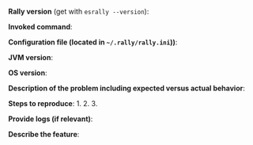 <!--

*******************************************************************************

Please ask questions in our forum at 

https://discuss.elastic.co/tags/c/elastic-stack/elasticsearch/rally

GitHub is reserved for bug reports and feature requests only and we will 
close your issue immediately if it is just a question.
 
*******************************************************************************

If you are in fact posting a bug report or a feature request, please include 
one and only one of the below blocks in your new issue.

-->

<!--
If you are filing a bug report, please remove the below feature
request block and provide responses for all of the below items.
-->

**Rally version** (get with `esrally --version`):

**Invoked command**:

**Configuration file (located in `~/.rally/rally.ini`))**:

**JVM version**:

**OS version**:

**Description of the problem including expected versus actual behavior**:

**Steps to reproduce**:
 1.
 2.
 3.

**Provide logs (if relevant)**:

<!--
If you are filing a feature request, please remove the above bug
report block and provide responses for all of the below items.
-->

**Describe the feature**:

